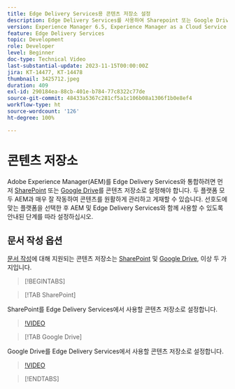 ```yaml
---
title: Edge Delivery Services용 콘텐츠 저장소 설정
description: Edge Delivery Services를 사용하여 Sharepoint 또는 Google Drive 설정
version: Experience Manager 6.5, Experience Manager as a Cloud Service
feature: Edge Delivery Services
topic: Development
role: Developer
level: Beginner
doc-type: Technical Video
last-substantial-update: 2023-11-15T00:00:00Z
jira: KT-14477, KT-14478
thumbnail: 3425712.jpeg
duration: 409
exl-id: 290184ea-88cb-401e-b784-77c8322c77de
source-git-commit: 48433a5367c281cf5a1c106b08a1306f1b0e8ef4
workflow-type: ht
source-wordcount: '126'
ht-degree: 100%

---
```


# 콘텐츠 저장소

Adobe Experience Manager(AEM)를 Edge Delivery Services와 통합하려면 먼저 [SharePoint](#sharepoint) 또는 [Google Drive](#google-drive)를 콘텐츠 저장소로 설정해야 합니다. 두 플랫폼 모두 AEM과 매우 잘 작동하여 콘텐츠를 원활하게 관리하고 게재할 수 있습니다. 선호도에 맞는 플랫폼을 선택한 후 AEM 및 Edge Delivery Services와 함께 사용할 수 있도록 안내된 단계를 따라 설정하십시오.

## 문서 작성 옵션

[문서 작성](../../document-authoring/set-up.md)에 대해 지원되는 콘텐츠 저장소는 [SharePoint](#sharepoint) 및 [Google Drive](#google-drive), 이상 두 가지입니다.

>[!BEGINTABS]

>[!TAB SharePoint]

SharePoint를 Edge Delivery Services에서 사용할 콘텐츠 저장소로 설정합니다.

>[!VIDEO](https://video.tv.adobe.com/v/3425712/?learn=on)

>[!TAB Google Drive]

Google Drive를 Edge Delivery Services에서 사용할 콘텐츠 저장소로 설정합니다.

>[!VIDEO](https://video.tv.adobe.com/v/3425711/?learn=on)

>[!ENDTABS]
